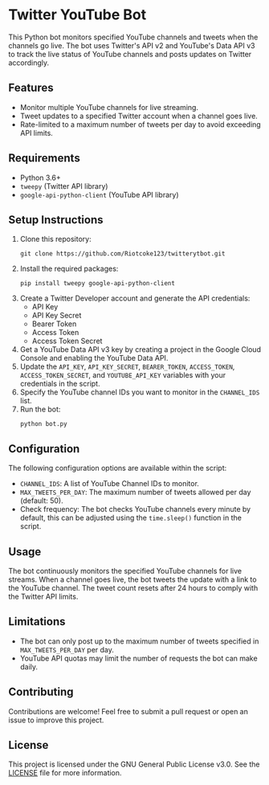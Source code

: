 <!DOCTYPE html>
<html lang="en">
<head>
    <meta charset="UTF-8">
    <meta name="viewport" content="width=device-width, initial-scale=1.0">
    <title>Twitter YouTube Bot</title>
</head>
<body>
    <h1>Twitter YouTube Bot</h1>
    <p>
        This Python bot monitors specified YouTube channels and tweets when the channels go live.
        The bot uses Twitter's API v2 and YouTube's Data API v3 to track the live status of YouTube channels
        and posts updates on Twitter accordingly.
    </p>
    <h2>Features</h2>
    <ul>
        <li>Monitor multiple YouTube channels for live streaming.</li>
        <li>Tweet updates to a specified Twitter account when a channel goes live.</li>
        <li>Rate-limited to a maximum number of tweets per day to avoid exceeding API limits.</li>
    </ul>
    <h2>Requirements</h2>
    <ul>
        <li>Python 3.6+</li>
        <li><code>tweepy</code> (Twitter API library)</li>
        <li><code>google-api-python-client</code> (YouTube API library)</li>
    </ul>
    <h2>Setup Instructions</h2>
    <ol>
        <li>
            Clone this repository:
            <pre><code>git clone https://github.com/Riotcoke123/twitterytbot.git</code></pre>
        </li>
        <li>
            Install the required packages:
            <pre><code>pip install tweepy google-api-python-client</code></pre>
        </li>
        <li>
            Create a Twitter Developer account and generate the API credentials:
            <ul>
                <li>API Key</li>
                <li>API Key Secret</li>
                <li>Bearer Token</li>
                <li>Access Token</li>
                <li>Access Token Secret</li>
            </ul>
        </li>
        <li>
            Get a YouTube Data API v3 key by creating a project in the Google Cloud Console and enabling the YouTube Data API.
        </li>
        <li>
            Update the <code>API_KEY</code>, <code>API_KEY_SECRET</code>, <code>BEARER_TOKEN</code>, <code>ACCESS_TOKEN</code>, 
            <code>ACCESS_TOKEN_SECRET</code>, and <code>YOUTUBE_API_KEY</code> variables with your credentials in the script.
        </li>
        <li>
            Specify the YouTube channel IDs you want to monitor in the <code>CHANNEL_IDS</code> list.
        </li>
        <li>
            Run the bot:
            <pre><code>python bot.py</code></pre>
        </li>
    </ol>
    <h2>Configuration</h2>
    <p>
        The following configuration options are available within the script:
    </p>
    <ul>
        <li><code>CHANNEL_IDS</code>: A list of YouTube Channel IDs to monitor.</li>
        <li><code>MAX_TWEETS_PER_DAY</code>: The maximum number of tweets allowed per day (default: 50).</li>
        <li>Check frequency: The bot checks YouTube channels every minute by default, this can be adjusted using the <code>time.sleep()</code> function in the script.</li>
    </ul>
    <h2>Usage</h2>
    <p>
        The bot continuously monitors the specified YouTube channels for live streams. When a channel goes live, the bot tweets the update with a link to the YouTube channel.
        The tweet count resets after 24 hours to comply with the Twitter API limits.
    </p>
    <h2>Limitations</h2>
    <ul>
        <li>The bot can only post up to the maximum number of tweets specified in <code>MAX_TWEETS_PER_DAY</code> per day.</li>
        <li>YouTube API quotas may limit the number of requests the bot can make daily.</li>
    </ul>
    <h2>Contributing</h2>
    <p>
        Contributions are welcome! Feel free to submit a pull request or open an issue to improve this project.
    </p>
    <h2>License</h2>
    <p>
        This project is licensed under the GNU General Public License v3.0. See the <a href="LICENSE">LICENSE</a> file for more information.
    </p>

</body>
</html>
